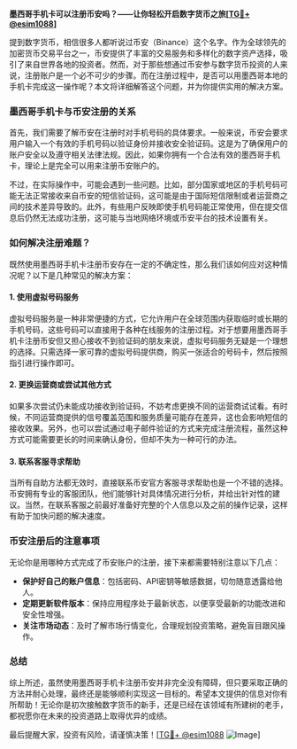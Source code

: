 **墨西哥手机卡可以注册币安吗？——让你轻松开启数字货币之旅[[TG💪+ @esim1088](https://t.me/s/esim1088)]**

提到数字货币，相信很多人都听说过币安（Binance）这个名字。作为全球领先的加密货币交易平台之一，币安提供了丰富的交易服务和多样化的数字资产选择，吸引了来自世界各地的投资者。然而，对于那些想通过币安参与数字货币投资的人来说，注册账户是一个必不可少的步骤。而在注册过程中，是否可以用墨西哥本地的手机卡完成这一操作呢？本文将详细解答这个问题，并为你提供实用的解决方案。

### 墨西哥手机卡与币安注册的关系

首先，我们需要了解币安在注册时对手机号码的具体要求。一般来说，币安会要求用户输入一个有效的手机号码以验证身份并接收安全验证码。这是为了确保用户的账户安全以及遵守相关法律法规。因此，如果你拥有一个合法有效的墨西哥手机卡，理论上是完全可以用来注册币安账户的。

不过，在实际操作中，可能会遇到一些问题。比如，部分国家或地区的手机号码可能无法正常接收来自币安的短信验证码，这可能是由于国际短信限制或者运营商之间的技术差异导致的。此外，有些用户反映即使手机号码能正常使用，但在提交信息后仍然无法成功注册，这可能与当地网络环境或币安平台的技术设置有关。

### 如何解决注册难题？

既然使用墨西哥手机卡注册币安存在一定的不确定性，那么我们该如何应对这种情况呢？以下是几种常见的解决方案：

#### 1. 使用虚拟号码服务

虚拟号码服务是一种非常便捷的方式，它允许用户在全球范围内获取临时或长期的手机号码，这些号码可以直接用于各种在线服务的注册过程。对于想要用墨西哥手机卡注册币安但又担心接收不到验证码的朋友来说，虚拟号码服务无疑是一个理想的选择。只需选择一家可靠的虚拟号码提供商，购买一张适合的号码卡，然后按照指引进行操作即可。

#### 2. 更换运营商或尝试其他方式

如果多次尝试仍未能成功接收到验证码，不妨考虑更换不同的运营商试试看。有时候，不同运营商提供的信号覆盖范围和服务质量可能存在差异，这也会影响短信的接收效果。另外，也可以尝试通过电子邮件验证的方式来完成注册流程，虽然这种方式可能需要更长的时间来确认身份，但却不失为一种可行的办法。

#### 3. 联系客服寻求帮助

当所有自助方法都无效时，直接联系币安官方客服寻求帮助也是一个不错的选择。币安拥有专业的客服团队，他们能够针对具体情况进行分析，并给出针对性的建议。当然，在联系客服之前最好准备好完整的个人信息以及之前的操作记录，这样有助于加快问题的解决速度。

### 币安注册后的注意事项

无论你是用哪种方式完成了币安账户的注册，接下来都需要特别注意以下几点：

- **保护好自己的账户信息**：包括密码、API密钥等敏感数据，切勿随意透露给他人。
- **定期更新软件版本**：保持应用程序处于最新状态，以便享受最新的功能改进和安全性增强。
- **关注市场动态**：及时了解市场行情变化，合理规划投资策略，避免盲目跟风操作。

### 总结

综上所述，虽然使用墨西哥手机卡注册币安并非完全没有障碍，但只要采取正确的方法并耐心处理，最终还是能够顺利实现这一目标的。希望本文提供的信息对你有所帮助！无论你是初次接触数字货币的新手，还是已经在该领域有所建树的老手，都祝愿你在未来的投资道路上取得优异的成绩。

最后提醒大家，投资有风险，请谨慎决策！[[TG💪+ @esim1088](https://t.me/s/esim1088) ![Image](https://i.postimg.cc/4NQfJmqS/Snipaste-2025-05-13-00-14-12.png)]